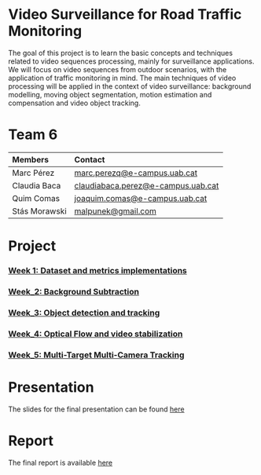 # Video Surveillance for Road Traffic Monitoring

The goal of this project is to learn the basic concepts and techniques related to video sequences processing, mainly for surveillance applications. We will focus on video sequences from outdoor scenarios, with the application of traffic monitoring in mind. The main techniques of video processing will be applied in the context of video surveillance: background modelling, moving object segmentation, motion estimation and compensation and video object tracking.


# Team 6 

| Members | Contact |
| :---         |   :---    | 
| Marc Pérez   | marc.perezq@e-campus.uab.cat | 
| Claudia Baca    | claudiabaca.perez@e-campus.uab.cat  |
| Quim Comas    | joaquim.comas@e-campus.uab.cat  |
| Stás Morawski | malpunek@gmail.com |



# Project

### [Week 1: Dataset and metrics implementations](https://github.com/mcv-m6-video/mcv-m6-2020-team6/tree/master/week_1)

### [Week_2: Background Subtraction](https://github.com/mcv-m6-video/mcv-m6-2020-team6/blob/master/week_2)

### [Week_3: Object detection and tracking](https://github.com/mcv-m6-video/mcv-m6-2020-team6/tree/master/week_3)

### [Week_4: Optical Flow and video stabilization](https://github.com/mcv-m6-video/mcv-m6-2020-team6/tree/master/week_4)

### [Week_5: Multi-Target Multi-Camera Tracking](https://github.com/mcv-m6-video/mcv-m6-2020-team6/tree/master/week_5)

# Presentation

The slides for the final presentation can be found [here](https://drive.google.com/open?id=1ndwDUP4WHI8uB9d9DtD2tVr1oIO9h5T5TTdt2TN6AX8)

# Report

The final report is available [here](https://github.com/mcv-m6-video/mcv-m6-2020-team6/blob/master/Final_Report.pdf)











